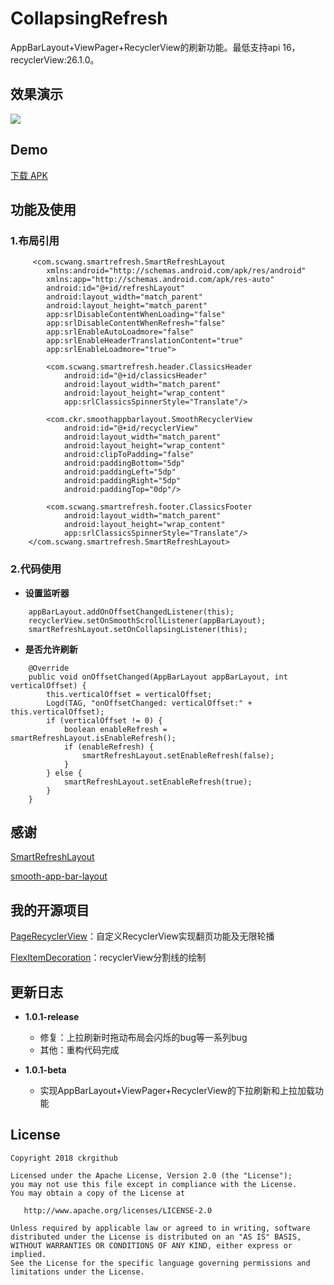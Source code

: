 # CollapsingRefresh
AppBarLayout+ViewPager+RecyclerView的刷新功能。最低支持api 16，recyclerView:26.1.0。

## 效果演示
![](screenRecorder/Screenshot_2.gif)

## Demo
[下载 APK](apk/app-debug.apk)

## 功能及使用
### 1.布局引用
```
     <com.scwang.smartrefresh.SmartRefreshLayout
	    xmlns:android="http://schemas.android.com/apk/res/android"
	    xmlns:app="http://schemas.android.com/apk/res-auto"
	    android:id="@+id/refreshLayout"
	    android:layout_width="match_parent"
	    android:layout_height="match_parent"
	    app:srlDisableContentWhenLoading="false"
	    app:srlDisableContentWhenRefresh="false"
	    app:srlEnableAutoLoadmore="false"
	    app:srlEnableHeaderTranslationContent="true"
	    app:srlEnableLoadmore="true">
	
	    <com.scwang.smartrefresh.header.ClassicsHeader
	        android:id="@+id/classicsHeader"
	        android:layout_width="match_parent"
	        android:layout_height="wrap_content"
	        app:srlClassicsSpinnerStyle="Translate"/>
	
	    <com.ckr.smoothappbarlayout.SmoothRecyclerView
	        android:id="@+id/recyclerView"
	        android:layout_width="match_parent"
	        android:layout_height="wrap_content"
	        android:clipToPadding="false"
	        android:paddingBottom="5dp"
	        android:paddingLeft="5dp"
	        android:paddingRight="5dp"
	        android:paddingTop="0dp"/>
	
	    <com.scwang.smartrefresh.footer.ClassicsFooter
	        android:layout_width="match_parent"
	        android:layout_height="wrap_content"
	        app:srlClassicsSpinnerStyle="Translate"/>
	</com.scwang.smartrefresh.SmartRefreshLayout>
```
### 2.代码使用
* **设置监听器**
```
	appBarLayout.addOnOffsetChangedListener(this);
	recyclerView.setOnSmoothScrollListener(appBarLayout);
	smartRefreshLayout.setOnCollapsingListener(this);
```
* **是否允许刷新**
```
	@Override
	public void onOffsetChanged(AppBarLayout appBarLayout, int verticalOffset) {
		this.verticalOffset = verticalOffset;
		Logd(TAG, "onOffsetChanged: verticalOffset:" + this.verticalOffset);
		if (verticalOffset != 0) {
			boolean enableRefresh = smartRefreshLayout.isEnableRefresh();
			if (enableRefresh) {
				smartRefreshLayout.setEnableRefresh(false);
			}
		} else {
			smartRefreshLayout.setEnableRefresh(true);
		}
	}
```

## 感谢
[SmartRefreshLayout](https://github.com/scwang90/SmartRefreshLayout)

[smooth-app-bar-layout](https://github.com/henrytao-me/smooth-app-bar-layout)

## 我的开源项目
[PageRecyclerView](https://github.com/ckrgithub/PageRecyclerView)：自定义RecyclerView实现翻页功能及无限轮播

[FlexItemDecoration](https://github.com/ckrgithub/FlexItemDecoration)：recyclerView分割线的绘制

## 更新日志
* **1.0.1-release**
  * 修复：上拉刷新时拖动布局会闪烁的bug等一系列bug
  * 其他：重构代码完成


* **1.0.1-beta**
  * 实现AppBarLayout+ViewPager+RecyclerView的下拉刷新和上拉加载功能

License
-------

    Copyright 2018 ckrgithub

    Licensed under the Apache License, Version 2.0 (the "License");
    you may not use this file except in compliance with the License.
    You may obtain a copy of the License at

       http://www.apache.org/licenses/LICENSE-2.0

    Unless required by applicable law or agreed to in writing, software
    distributed under the License is distributed on an "AS IS" BASIS,
    WITHOUT WARRANTIES OR CONDITIONS OF ANY KIND, either express or implied.
    See the License for the specific language governing permissions and
    limitations under the License.
